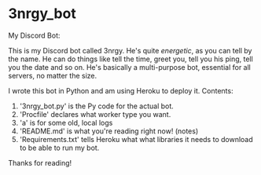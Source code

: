 # 3nrgy_bot
My Discord Bot:

This is my Discord bot called 3nrgy. He's quite *energetic*, as you can tell by the name. He can do things like tell the time, greet you,
tell you his ping, tell you the date and so on. He's basically a multi-purpose bot, essential for all servers, no matter the size.

I wrote this bot in Python and am using Heroku to deploy it.
Contents:
  1. '3nrgy_bot.py' is the Py code for the actual bot.
  2.  'Procfile' declares what worker type you want.
  3. 'a' is for some old, local logs
  4.  'README.md' is what you're reading right now! (notes)
  5.  'Requirements.txt' tells Heroku what what libraries it needs to download to be able to run my bot.

Thanks for reading!

